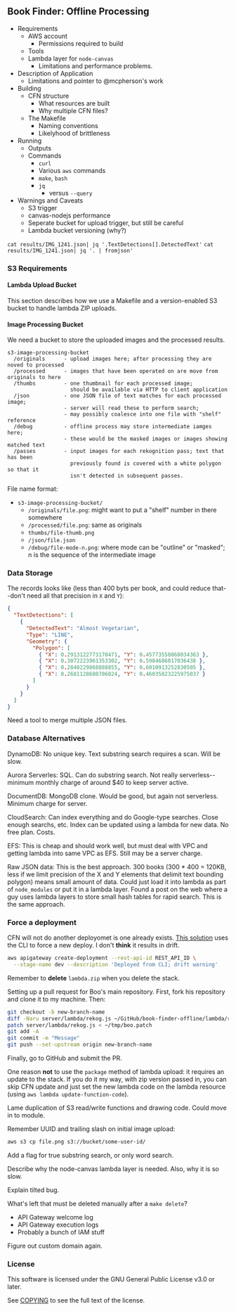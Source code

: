 ## Book Finder: Offline Processing

- Requirements
  - AWS account
    - Permissions required to build
  - Tools
  - Lambda layer for `node-canvas`
    - Limitations and performance problems.
- Description of Application
  - Limitations and pointer to @mcpherson's work
- Building
  - CFN structure
    - What resources are built
    - Why multiple CFN files?
  - The Makefile
    - Naming conventions
    - Likelyhood of brittleness
- Running
  - Outputs
  - Commands
    - `curl`
    - Various `aws` commands
    - `make`, `bash`
    - `jq`
      - versus `--query`
- Warnings and Caveats
  - S3 trigger
  - canvas-nodejs performance
  - Seperate bucket for upload trigger, but still be careful
  - Lambda bucket versioning (why?)

`cat results/IMG_1241.json| jq '.TextDetections[].DetectedText'`
`cat results/IMG_1241.json| jq '. | fromjson'`

### S3 Requirements

#### Lambda Upload Bucket

This section describes how we use a Makefile and a version-enabled S3 bucket to
handle lambda ZIP uploads.

#### Image Processing Bucket

We need a bucket to store the uploaded images and the processed results.

```
s3-image-processing-bucket
  /originals      - upload images here; after processing they are noved to processed
  /processed      - images that have been operated on are move from originals to here
  /thumbs         - one thumbnail for each processed image;
                    should be available via HTTP to client application
  /json           - one JSON file of text matches for each processed image;
                  - server will read these to perform search;
                  - may possibly coalesce into one file with "shelf" reference
  /debug          - offline process may store intermediate iamges here;
                  - these would be the masked images or images showing matched text
  /passes         - input images for each rekognition pass; text that has been
                    previously found is covered with a white polygon so that it
                    isn't detected in subsequent passes.
```

File name format:

- `s3-image-processing-bucket/`
  - `/originals/file.png`: might want to put a "shelf" number in there somewhere
  - `/processed/file.png`: same as originals
  - `thumbs/file-thumb.png`
  - `/json/file.json`
  - `/debug/file-mode-n.png`: where mode can be "outline" or "masked"; n is the sequence of the intermediate image

### Data Storage

The records looks like (less than 400 byts per book, and could reduce that--don't need
all that precision in `X` and `Y`):

```json
{
  "TextDetections": [
    {
      "DetectedText": "Almost Vegetarian",
      "Type": "LINE",
      "Geometry": {
        "Polygon": [
          { "X": 0.2913122773170471, "Y": 0.45773550868034363 },
          { "X": 0.3072223961353302, "Y": 0.5984686017036438 },
          { "X": 0.2840229868888855, "Y": 0.6010913252830505 },
          { "X": 0.2681128680706024, "Y": 0.46035823225975037 }
        ]
      }
    }
  ]
}
```

Need a tool to merge multiple JSON files.

### Database Alternatives

DynamoDB: No unique key. Text substring search requires a scan. Will be slow.

Aurora Serverles: SQL. Can do substring search. Not really serverless--minimum monthly charge
of around $40 to keep server active.

DocumentDB: MongoDB clone. Would be good, but again not serverless. Minimum charge for server.

CloudSearch: Can index everything and do Google-type searches. Close enough searchs, etc.
Index can be updated using a lambda for new data. No free plan. Costs.

EFS: This is cheap and should work well, but must deal with VPC and getting lambda into same
VPC as EFS. Still may be a server charge.

Raw JSON data: This is the best approach. 300 books (300 \* 400 = 120KB, less if we limit
precision of the X and Y elements that delimit text bounding polygon)
means small amount of data. Could just
load it into lambda as part of `node_modules` or put it in a lambda layer. Found a post
on the web where a guy uses lambda layers to store small hash tables for rapid search.
This is the same approach.

### Force a deployment

CFN will not do another deployomet is one already exists. [This solution](https://stackoverflow.com/a/60558544) uses the CLI to force a new deploy. I don't **think** it results in drift.

```sh
aws apigateway create-deployment --rest-api-id REST_API_ID \
  --stage-name dev --description 'Deployed from CLI; drift warning'
```

Remember to **delete** `lambda.zip` when you delete the stack.

Setting up a pull request for Boo's main repository. First, fork his repository and clone it to my machine. Then:

```sh
git checkout -b new-branch-name
diff -Naru server/lambda/rekog.js ~/GitHub/book-finder-offline/lambda/rekog.js > ~/tmp/boo.patch
patch server/lambda/rekog.js < ~/tmp/boo.patch
git add -A
git commit -m "Message"
git push --set-upstream origin new-branch-name
```

Finally, go to GitHub and submit the PR.

One reason **not** to use the `package` method of lambda upload: it requires an update to the stack. If you do it my way, with zip version passed in, you can skip CFN update and just set the new lambda code on the lambda resource (using `aws lambda update-function-code`).

Lame duplication of S3 read/write functions and drawing code. Could move in to module.

Remember UUID and trailing slash on initial image upload:

```sh
aws s3 cp file.png s3://bucket/some-user-id/
```

Add a flag for true substring search, or only word search.

Describe why the node-canvas lambda layer is needed. Also, why it is so slow.

Explain tilted bug.

What's left that must be deleted manually after a `make delete`?

- API Gateway welcome log
- API Gateway execution logs
- Probably a bunch of IAM stuff

Figure out custom domain again.

### License

This software is licensed under the GNU General Public License v3.0 or later.

See [COPYING](https://github.com/LosAlamosAl/book-finder-offline/blob/main/COPYING) to see the full text of the license.

